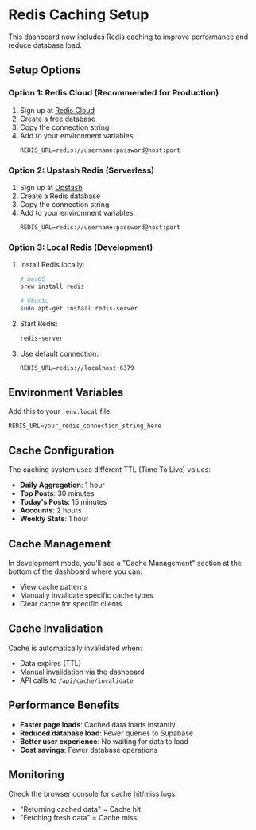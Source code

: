 # Redis Caching Setup

This dashboard now includes Redis caching to improve performance and reduce database load.

## Setup Options

### Option 1: Redis Cloud (Recommended for Production)
1. Sign up at [Redis Cloud](https://redis.com/try-free/)
2. Create a free database
3. Copy the connection string
4. Add to your environment variables:
   ```
   REDIS_URL=redis://username:password@host:port
   ```

### Option 2: Upstash Redis (Serverless)
1. Sign up at [Upstash](https://upstash.com/)
2. Create a Redis database
3. Copy the connection string
4. Add to your environment variables:
   ```
   REDIS_URL=redis://username:password@host:port
   ```

### Option 3: Local Redis (Development)
1. Install Redis locally:
   ```bash
   # macOS
   brew install redis
   
   # Ubuntu
   sudo apt-get install redis-server
   ```
2. Start Redis:
   ```bash
   redis-server
   ```
3. Use default connection:
   ```
   REDIS_URL=redis://localhost:6379
   ```

## Environment Variables

Add this to your `.env.local` file:
```
REDIS_URL=your_redis_connection_string_here
```

## Cache Configuration

The caching system uses different TTL (Time To Live) values:

- **Daily Aggregation**: 1 hour
- **Top Posts**: 30 minutes  
- **Today's Posts**: 15 minutes
- **Accounts**: 2 hours
- **Weekly Stats**: 1 hour

## Cache Management

In development mode, you'll see a "Cache Management" section at the bottom of the dashboard where you can:

- View cache patterns
- Manually invalidate specific cache types
- Clear cache for specific clients

## Cache Invalidation

Cache is automatically invalidated when:
- Data expires (TTL)
- Manual invalidation via the dashboard
- API calls to `/api/cache/invalidate`

## Performance Benefits

- **Faster page loads**: Cached data loads instantly
- **Reduced database load**: Fewer queries to Supabase
- **Better user experience**: No waiting for data to load
- **Cost savings**: Fewer database operations

## Monitoring

Check the browser console for cache hit/miss logs:
- "Returning cached data" = Cache hit
- "Fetching fresh data" = Cache miss 